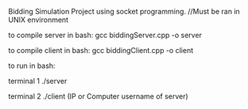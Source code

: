 Bidding Simulation Project using socket programming.
//Must be ran in UNIX environment

to compile server in bash:
gcc biddingServer.cpp -o server

to compile client in bash:
gcc biddingClient.cpp -o client

to run in bash:

terminal 1
./server

terminal 2
./client (IP or Computer username of server)
